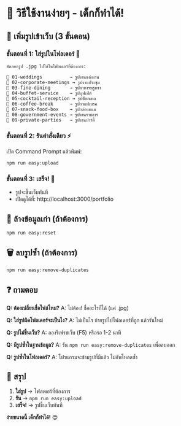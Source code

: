 # 🌟 วิธีใช้งานง่ายๆ - เด็กก็ทำได้!

## 🎯 เพิ่มรูปเข้าเว็บ (3 ขั้นตอน)

### ขั้นตอนที่ 1: ใส่รูปในโฟลเดอร์ 📁
```
คัดลอกรูป .jpg ไปใส่ในโฟลเดอร์ที่ต้องการ:

📁 01-weddings          → รูปงานแต่งงาน
📁 02-corporate-meetings → รูปงานประชุม  
📁 03-fine-dining       → รูปอาหารหรูหรา
📁 04-buffet-service    → รูปบุฟเฟ่ต์
📁 05-cocktail-reception → รูปค็อกเทล
📁 06-coffee-break      → รูปกาแฟเบรค
📁 07-snack-food-box    → รูปกล่องขนม
📁 08-government-events → รูปงานราชการ
📁 09-private-parties   → รูปงานปาร์ตี้
```

### ขั้นตอนที่ 2: รันคำสั่งเดียว ⚡
เปิด Command Prompt แล้วพิมพ์:
```bash
npm run easy:upload
```

### ขั้นตอนที่ 3: เสร็จ! 🎉
- รูปจะขึ้นเว็บทันที
- เปิดดูได้ที่: http://localhost:3000/portfolio

## 🧹 ล้างข้อมูลเก่า (ถ้าต้องการ)
```bash
npm run easy:reset
```

## 🗑️ ลบรูปซ้ำ (ถ้าต้องการ)
```bash
npm run easy:remove-duplicates
```

## ❓ ถามตอบ

**Q: ต้องเปลี่ยนชื่อไฟล์ไหม?**
A: ไม่ต้อง! ชื่ออะไรก็ได้ (แค่ .jpg)

**Q: ใส่รูปผิดโฟลเดอร์จะเป็นไง?**
A: ไม่เป็นไร ย้ายรูปไปโฟลเดอร์ที่ถูก แล้วรันใหม่

**Q: รูปไม่ขึ้นเว็บ?**
A: ลองรีเฟรชเว็บ (F5) หรือรอ 1-2 นาที

**Q: มีรูปซ้ำในฐานข้อมูล?**
A: รัน `npm run easy:remove-duplicates` เพื่อลบออก

**Q: รูปซ้ำในโฟลเดอร์?**
A: โปรแกรมจะข้ามรูปที่มีแล้ว ไม่อัพโหลดซ้ำ

## 🎯 สรุป
1. **ใส่รูป** → โฟลเดอร์ที่ต้องการ
2. **รัน** → `npm run easy:upload`  
3. **เสร็จ!** → รูปขึ้นเว็บทันที

**ง่ายขนาดนี้ เด็กก็ทำได้!** 😊